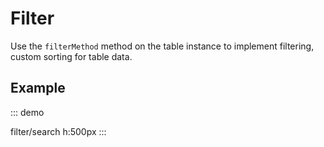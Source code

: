 # Filter

Use the `filterMethod` method on the table instance to implement filtering, custom sorting for table data.

## Example

::: demo

filter/search
h:500px
:::

